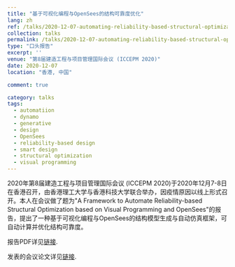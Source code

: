 ```yaml
---
title: "基于可视化编程与OpenSees的结构可靠度优化"
lang: zh
ref: /talks/2020-12-07-automating-reliability-based-structural-optimization-based-on-visual-programming
collection: talks
permalink: /talks/2020-12-07-automating-reliability-based-structural-optimization-based-on-visual-programming
type: "口头报告"
excerpt: ''
venue: "第8届建造工程与项目管理国际会议 (ICCEPM 2020)"
date: 2020-12-07
location: "香港, 中国"

comment: true

category: talks
tags: 
  - automatiion
  - dynamo
  - generative
  - design
  - OpenSees
  - reliability-based design
  - smart design
  - structural optimization
  - visual programming
---
```


2020年第8届建造工程与项目管理国际会议 (ICCEPM 2020)于2020年12月7-8日在香港召开，由香港理工大学与香港科技大学联合举办，因疫情原因以线上形式召开。本人在会议做了题为"A Framework to Automate Reliability-based Structural Optimization based on Visual Programming and OpenSees"的报告，提出了一种基于可视化编程与OpenSees的结构模型生成与自动仿真框架，可自动计算并优化结构可靠度。

报告PDF详见[链接]({{site.baseurl}}/files/2020-12-07-automating-reliability-based-structural-optimization-based-on-visual-programming-slides.pdf).

发表的会议论文详见[链接]({{site.baseurl}}/publications/2020-12-07-automating-reliability-based-structural-optimization-based-on-visual-programming).
